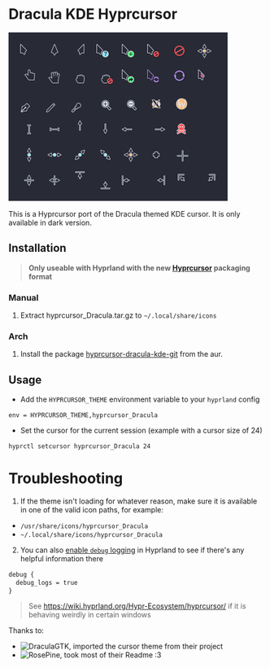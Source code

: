 # Dracula KDE Hyprcursor

![Cursor-preview](https://github.com/guillaumeboehm/hyprcursor_dracula_kde/blob/master/assets/Dracula_KDE_cursor_preview.png)

This is a Hyprcursor port of the Dracula themed KDE cursor. It is only available
in dark version.

## Installation

> **Only useable with Hyprland with the new [Hyprcursor](https://github.com/hyprwm/hyprcursor) packaging format**

### Manual

1. Extract hyprcursor_Dracula.tar.gz to `~/.local/share/icons`

### Arch

1. Install the package [hyprcursor-dracula-kde-git](https://aur.archlinux.org/packages/hyprcursor-dracula-kde-git) from the aur.

## Usage

- Add the `HYPRCURSOR_THEME` environment variable to your `hyprland` config
```
env = HYPRCURSOR_THEME,hyprcursor_Dracula
```
- Set the cursor for the current session (example with a cursor size of 24)
```
hyprctl setcursor hyprcursor_Dracula 24
```

# Troubleshooting

1. If the theme isn't loading for whatever reason, make sure it is available in one of the valid icon paths, for example:

- `/usr/share/icons/hyprcursor_Dracula`
- `~/.local/share/icons/hyprcursor_Dracula`

2. You can also [enable `debug` logging](https://wiki.hyprland.org/Configuring/Variables/#debug) in Hyprland to see if there's any helpful information there

```hyprlang
debug {
  debug_logs = true
}
```

> See https://wiki.hyprland.org/Hypr-Ecosystem/hyprcursor/ if it is behaving weirdly in certain windows

Thanks to:
- ![DraculaGTK](https://github.com/dracula/gtk), imported the cursor theme from their project
- ![RosePine](https://github.com/ndom91/rose-pine-hyprcursor), took most of their Readme :3
